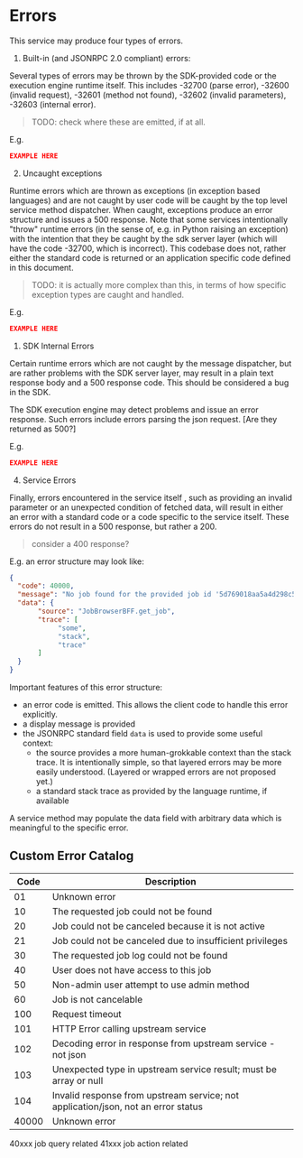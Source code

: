 # Errors

This service may produce four types of errors.

1. Built-in (and JSONRPC 2.0 compliant) errors:

Several types of errors may be thrown by the SDK-provided code or the execution engine runtime itself. This includes -32700 (parse error), -32600 (invalid request), -32601 (method not found), -32602 (invalid parameters), -32603 (internal error).

> TODO: check where these are emitted, if at all.

E.g.

```json
EXAMPLE HERE
```

2. Uncaught exceptions

Runtime errors which are thrown as exceptions (in exception based languages) and are not caught by user code will be caught by the top level service method dispatcher. When caught, exceptions produce an error structure and issues a 500 response.  Note that some services intentionally "throw" runtime errors (in the sense of, e.g. in Python raising an exception) with the intention that they be caught by the sdk server layer (which will have the code -32700, which is incorrect). This codebase does not, rather either the standard code is returned or an application specific code defined in this document.

> TODO: it is actually more complex than this, in terms of how specific exception types are caught and handled.

E.g.

```json
EXAMPLE HERE
```

1. SDK Internal Errors

Certain runtime errors which are not caught by the message dispatcher, but are rather problems with the SDK server layer, may result in a plain text response body and a 500 response code. This should be considered a bug in the SDK.

The SDK execution engine may detect problems and issue an error response. Such errors include errors parsing the json request. [Are they returned as 500?]

E.g.

```json
EXAMPLE HERE
```

4. Service Errors

Finally, errors encountered in the service itself , such as providing an invalid parameter or an unexpected condition of fetched data, will result in either an error with a standard code or a code specific to the service itself. These errors do not result in a 500 response, but rather a 200.

> consider a 400 response?

E.g. an error structure may look like:

```json
{
  "code": 40000,
  "message": "No job found for the provided job id '5d769018aa5a4d298c5dc97a'",
  "data": {
       "source": "JobBrowserBFF.get_job",
       "trace": [
            "some",
            "stack",
            "trace"
       ]
  }
}
```

Important features of this error structure:

- an error code is emitted. This allows the client code to handle this error explicitly.
- a display message is provided
- the JSONRPC standard field `data` is used to provide some useful context:
  - the source provides a more human-grokkable context than the stack trace. It is intentionally simple, so that layered errors may be more easily understood. (Layered or wrapped errors are not proposed yet.)
  - a standard stack trace as provided by the language runtime, if available

A service method may populate the data field with arbitrary data which is meaningful to the specific error.

## Custom Error Catalog

| Code  | Description                                                                       |
| ----- | --------------------------------------------------------------------------------- |
| 01    | Unknown error                                                                     |
| 10    | The requested job could not be found                                              |
| 20    | Job could not be canceled because it is not active                                |
| 21    | Job could not be canceled due to insufficient privileges                          |
| 30    | The requested job log could not be found                                          |
| 40    | User does not have access to this job                                             |
| 50    | Non-admin user attempt to use admin method                                        |
| 60    | Job is not cancelable                                                             |
| 100   | Request timeout                                                                   |
| 101   | HTTP Error calling upstream service                                               |
| 102   | Decoding error in response from upstream service - not json                       |
| 103   | Unexpected type in upstream service result; must be array or null                 |
| 104   | Invalid response from upstream service; not application/json, not an error status |
| 40000 | Unknown error                                                                     |



40xxx job query related
41xxx job action related
